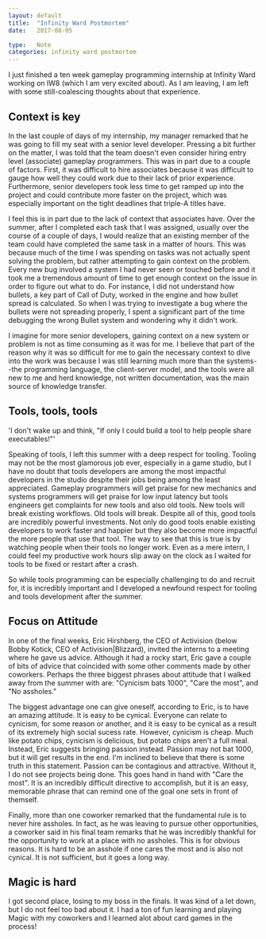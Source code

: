 ```yaml
---
layout: default
title:  "Infinity Ward Postmortem"
date:   2017-08-05

type:   Note
categories: infinity ward postmortem
---
```

I just finished a ten week gameplay programming internship at Infinity Ward working on IW8 (which I am very excited about). As I am leaving, I am left with some still-coalescing thoughts about that experience.

## Context is key

In the last couple of days of my internship, my manager remarked that he was going to fill my seat with a senior level developer. Pressing a bit further on the matter, I was told that the team doesn't even consider hiring entry level (associate) gameplay programmers. This was in part due to a couple of factors. First, it was difficult to hire associates because it was difficult to gauge how well they could work due to their lack of prior experience. Furthermore, senior developers took less time to get ramped up into the project and could contribute more faster on the project, which was especially important on the tight deadlines that triple-A titles have.

I feel this is in part due to the lack of context that associates have. Over the summer, after I completed each task that I was assigned, usually over the course of a couple of days, I would realize that an existing member of the team could have completed the same task in a matter of hours. This was because much of the time I was spending on tasks was not actually spent solving the problem, but rather attempting to gain context on the problem. Every new bug involved a system I had never seen or touched before and it took me a tremendous amount of time to get enough context on the issue in order to figure out what to do. For instance, I did not understand how bullets, a key part of Call of Duty, worked in the engine and how bullet spread is calculated. So when I was trying to investigate a bug where the bullets were not spreading properly, I spent a significant part of the time debugging the wrong Bullet system and wondering why it didn't work. 

I imagine for more senior developers, gaining context on a new system or problem is not as time consuming as it was for me. I believe that part of the reason why it was so difficult for me to gain the necessary context to dive into the work was because I was still learning much more than the systems--the programming language, the client-server model, and the tools were all new to me and herd knowledge, not written documentation, was the main source of knowledge transfer. 

## Tools, tools, tools

'I don't wake up and think, "If only I could build a tool to help people share executables!"'

Speaking of tools, I left this summer with a deep respect for tooling. Tooling may not be the most glamorous job ever, especially in a game studio, but I have no doubt that tools developers are among the most impactful developers in the studio despite their jobs being among the least appreciated. Gameplay programmers will get praise for new mechanics and systems programmers will get praise for low input latency but tools engineers get complaints for new tools and also old tools. New tools will break existing workflows. Old tools will break. Despite all of this, good tools are incredibly powerful investments. Not only do good tools enable existing developers to work faster and happier but they also become more impactful the more people that use that tool. The way to see that this is true is by watching people when their tools no longer work. Even as a mere intern, I could feel my productive work hours slip away on the clock as I waited for tools to be fixed or restart after a crash.

So while tools programming can be especially challenging to do and recruit for, it is incredibly important and I developed a newfound respect for tooling and tools development after the summer.

## Focus on Attitude

In one of the final weeks, Eric Hirshberg, the CEO of Activision (below Bobby Kotick, CEO of Activision|Blizzard), invited the interns to a meeting where he gave us advice. Although it had a rocky start, Eric gave a couple of bits of advice that coincided with some other comments made by other coworkers. Perhaps the three biggest phrases about attitude that I walked away from the summer with are: "Cynicism bats 1000", "Care the most", and "No assholes." 

The biggest advantage one can give oneself, according to Eric, is to have an amazing attitude. It is easy to be cynical. Everyone can relate to cynicism, for some reason or another, and it is easy to be cynical as a result of its extremely high social sucess rate. However, cynicism is cheap. Much like potato chips, cynicism is delicious, but potato chips aren't a full meal. Instead, Eric suggests bringing passion instead. Passion may not bat 1000, but it will get results in the end. I'm inclined to believe that there is some truth in this statement. Passion can be contagious and attractive. Without it, I do not see projects being done. This goes hand in hand with "Care the most". It is an incredibly difficult directive to accomplish, but it is an easy, memorable phrase that can remind one of the goal one sets in front of themself. 

Finally, more than one coworker remarked that the fundamental rule is to never hire assholes. In fact, as he was leaving to pursue other opportunities, a coworker said in his final team remarks that he was incredibly thankful for the opportunity to work at a place with no assholes. This is for obvious reasons. It is hard to be an asshole if one cares the most and is also not cynical. It is not sufficient, but it goes a long way. 

## Magic is hard

I got second place, losing to my boss in the finals. It was kind of a let down, but I do not feel too bad about it. I had a ton of fun learning and playing Magic with my coworkers and I learned alot about card games in the process!


